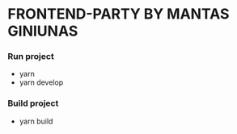# FRONTEND-PARTY BY MANTAS GINIUNAS

### Run project

- yarn
- yarn develop

### Build project

- yarn build

